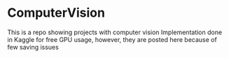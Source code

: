 # ComputerVision
This is a repo showing projects with computer vision Implementation done in Kaggle for free GPU usage, however, they are posted here because of few saving issues
